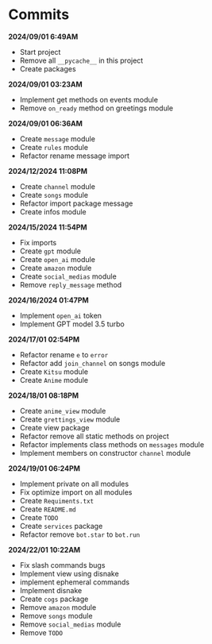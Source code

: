 # Commits

**2024/09/01 6:49AM**
- Start project
- Remove all `__pycache__` in this project
- Create packages

**2024/09/01 03:23AM**
- Implement get methods on events module
- Remove `on_ready` method on greetings module

**2024/09/01 06:36AM**
- Create `message` module
- Create `rules` module
- Refactor rename message import

**2024/12/2024 11:08PM**
- Create `channel` module
- Create `songs` module
- Refactor import package message
- Create infos module

**2024/15/2024 11:54PM**
- Fix imports
- Create `gpt` module
- Create `open_ai` module
- Create `amazon` module
- Create `social_medias` module
- Remove `reply_message` method

**2024/16/2024 01:47PM**
- Implement `open_ai` token
- Implement GPT model 3.5 turbo

**2024/17/01 02:54PM**
- Refactor rename `e` to `error`
- Refactor add `join_channel` on songs module
- Create `Kitsu` module
- Create `Anime` module

**2024/18/01 08:18PM**
- Create `anime_view` module
- Create `grettings_view` module
- Create view package
- Refactor remove all static methods on project
- Refactor implements class methods on `messages` module
- Implement members on constructor `channel` module

**2024/19/01 06:24PM**
- Implement private on all modules
- Fix optimize import on all modules
- Create `Requiments.txt`
- Create `README.md`
- Create `TODO`
- Create `services` package
- Refactor remove `bot.star` to `bot.run`


**2024/22/01 10:22AM**
- Fix slash commands bugs
- Implement view using disnake
- implement ephemeral commands
- Implement disnake
- Create `cogs` package
- Remove `amazon` module
- Remove `songs` module
- Remove `social_medias` module
- Remove `TODO`


